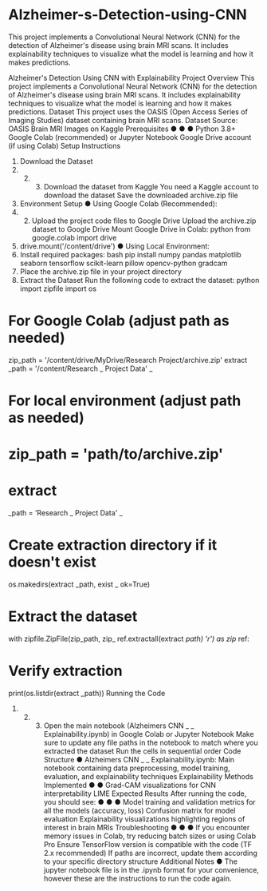 # Alzheimer-s-Detection-using-CNN
This project implements a Convolutional Neural Network (CNN) for the detection of Alzheimer's disease using brain MRI scans. It includes explainability techniques to visualize what the model is learning and how it makes predictions.

Alzheimer's Detection Using CNN with Explainability
Project Overview
This project implements a Convolutional Neural Network (CNN) for the detection of Alzheimer's disease
using brain MRI scans. It includes explainability techniques to visualize what the model is learning and
how it makes predictions.
Dataset
This project uses the OASIS (Open Access Series of Imaging Studies) dataset containing brain MRI
scans.
Dataset Source: OASIS Brain MRI Images on Kaggle
Prerequisites
●
●
●
Python 3.8+
Google Colab (recommended) or Jupyter Notebook
Google Drive account (if using Colab)
Setup Instructions
1. Download the Dataset
1. 2. 3. Download the dataset from Kaggle
You need a Kaggle account to download the dataset
Save the downloaded archive.zip file
2. Environment Setup
●
Using Google Colab (Recommended):
1. 2. Upload the project code files to Google Drive
Upload the archive.zip dataset to Google Drive
Mount Google Drive in Colab:
python
from google.colab import drive
3. drive.mount('/content/drive')
●
Using Local Environment:
1. Install required packages:
bash
pip install numpy pandas matplotlib seaborn tensorflow scikit-learn pillow
opencv-python gradcam
2. Place the archive.zip file in your project directory
3. Extract the Dataset
Run the following code to extract the dataset:
python
import zipfile
import os
# For Google Colab (adjust path as needed)
zip_path = '/content/drive/MyDrive/Research Project/archive.zip'
extract
_path = '/content/Research
_
Project
Data'
_
# For local environment (adjust path as needed)
# zip_path = 'path/to/archive.zip'
# extract
_path = 'Research
_
Project
Data'
_
# Create extraction directory if it doesn't exist
os.makedirs(extract
_path, exist
_
ok=True)
# Extract the dataset
with zipfile.ZipFile(zip_path,
zip_
ref.extractall(extract
_path)
'r') as zip_
ref:
# Verify extraction
print(os.listdir(extract
_path))
Running the Code
1. 2. 3. Open the main notebook (Alzheimers
CNN
_
_
Explainability.ipynb) in Google Colab or Jupyter
Notebook
Make sure to update any file paths in the notebook to match where you extracted the dataset
Run the cells in sequential order
Code Structure
●
Alzheimers
CNN
_
_
Explainability.ipynb: Main notebook containing data preprocessing, model
training, evaluation, and explainability techniques
Explainability Methods Implemented
●
●
Grad-CAM visualizations for CNN interpretability
LIME
Expected Results
After running the code, you should see:
●
●
●
Model training and validation metrics for all the models (accuracy, loss)
Confusion matrix for model evaluation
Explainability visualizations highlighting regions of interest in brain MRIs
Troubleshooting
●
●
●
If you encounter memory issues in Colab, try reducing batch sizes or using Colab Pro
Ensure TensorFlow version is compatible with the code (TF 2.x recommended)
If paths are incorrect, update them according to your specific directory structure
Additional Notes
●
The jupyter notebook file is in the .ipynb format for your convenience, however these are the
instructions to run the code again.
